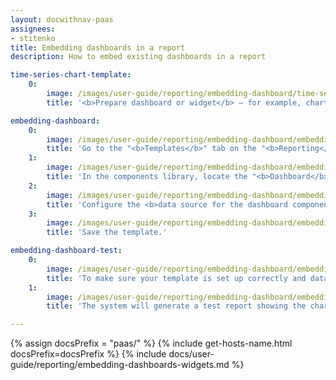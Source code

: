 ```yaml
---
layout: docwithnav-paas
assignees:
- stitenko
title: Embedding dashboards in a report
description: How to embed existing dashboards in a report

time-series-chart-template:
    0:
        image: /images/user-guide/reporting/embedding-dashboard/time-series-chart-template-1-pe.png
        title: '<b>Prepare dashboard or widget</b> — for example, chart, you want to embed into the report.'

embedding-dashboard:
    0:
        image: /images/user-guide/reporting/embedding-dashboard/embedding-dashboard-1-pe.png
        title: 'Go to the "<b>Templates</b>" tab on the "<b>Reporting</b>" page. Either select an existing <b>report template</b> or create a new one.'
    1:
        image: /images/user-guide/reporting/embedding-dashboard/embedding-dashboard-2-pe.png
        title: 'In the components library, locate the "<b>Dashboard</b>" component and drag it into the <b>content area</b> of your report.'
    2:
        image: /images/user-guide/reporting/embedding-dashboard/embedding-dashboard-3-pe.png
        title: 'Configure the <b>data source for the dashboard component</b>:<br>- In the "<b>Datasource</b>" section select the device whose data should be displayed in the dashboard.<br>- In the "<b>Target dashboard</b>" section, specify which dashboard you want to embed into the report.<br>- Save the component.'
    3:
        image: /images/user-guide/reporting/embedding-dashboard/embedding-dashboard-4-pe.png
        title: 'Save the template.'

embedding-dashboard-test:
    0:
        image: /images/user-guide/reporting/embedding-dashboard/embedding-dashboard-5-pe.png
        title: 'To make sure your template is set up correctly and data displays as expected, click "<b>Generate test report</b>" (located next to the "Save" button). '
    1:
        image: /images/user-guide/reporting/embedding-dashboard/embedding-dashboard-6-pe.png
        title: 'The system will generate a test report showing the chart.'

---
```


{% assign docsPrefix = "paas/" %}
{% include get-hosts-name.html docsPrefix=docsPrefix %}
{% include docs/user-guide/reporting/embedding-dashboards-widgets.md %}